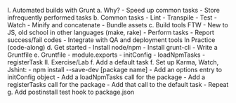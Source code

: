 I. Automated builds with Grunt
  a. Why?
    - Speed up common tasks
    - Store infrequently performed tasks
  b. Common tasks
    - Lint
    - Transpile
    - Test
    - Watch
    - Minify and concatenate
    - Bundle assets
  c. Build tools FTW
    - New to JS, old school in other languages (make, rake)
    - Perform tasks
    - Report success/fail codes
    - Integrate with QA and deployment tools
In Practice (code-along)
  d. Get started
    - Install node/npm
    - Install grunt-cli
    - Write a Gruntfile
  e. Gruntfile
    - module.exports
    - initConfig
    - loadNpmTasks
    - registerTask
II. Exercise/Lab
  f. Add a default task
  f. Set up Karma, Watch, Jshint:
    - npm install --save-dev [package name]
    - Add an options entry to initConfig object
    - Add a loadNpmTasks call for the package
    - Add a registerTasks call for the package
    - Add that call to the default task
    - Repeat
  g. Add postinstall test hook to package.json
